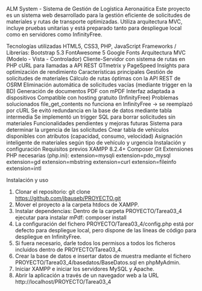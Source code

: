 ALM System - Sistema de Gestión de Logística Aeronaútica
Este proyecto es un sistema web desarrollado para la gestión eficiente de solicitudes de materiales y rutas de transporte optimizadas. Utiliza arquitectura MVC, incluye pruebas unitarias y está preparado tanto para despliegue local como en servidores como InfinityFree.

Tecnologías utilizadas
HTML5, CSS3, PHP, JavaScript
Frameworks / Librerías:
Bootstrap 5.3
FontAwesome 5
Google Fonts
Arquitectura MVC (Modelo - Vista - Controlador)
Cliente-Servidor con sistema de rutas en PHP
cURL para llamadas a API REST
GTmetrix y PageSpeed Insights para optimización de rendimiento
Características principales
Gestión de solicitudes de materiales
Cálculo de rutas óptimas con la API REST de OSRM
Eliminación automática de solicitudes vacías (mediante trigger en la BD)
Generación de documentos PDF con mPDF
Interfaz adaptada a dispositivos
Compatible con hosting gratuito (InfinityFree)
Problemas solucionados
file_get_contents no funciona en InfinityFree → se reemplazó por cURL
Se evitó redundancia en la base de datos mediante tabla intermedia
Se implementó un trigger SQL para borrar solicitudes sin materiales
Funcionalidades pendientes y mejoras futuras
Sistema para determinar la urgencia de las solicitudes
Crear tabla de vehículos disponibles con atributos (capacidad, consumo, velocidad)
Asignación inteligente de materiales según tipo de vehículo y urgencia
Instalación y configuración
Requisitos previos
XAMPP 8.2.4+
Composer
Git
Extensiones PHP necesarias (php.ini):
extension=mysqli 
extension=pdo_mysql 
extension=gd 
extension=mbstring 
extension=curl 
extension=fileinfo 
extension=intl

Instalación y uso
1. Clonar el repositorio:
   git clone https://github.com/jbauseb/PROYECTO.git
2. Mover el proyecto a la carpeta htdocs de XAMPP.
3. Instalar dependencias:
   Dentro de la carpeta PROYECTO/Tarea03_4 ejecutar para instalar mPdf:
   composer install
4. La configuración del fichero PROYECTO/Tarea03_4/config.php está por defecto para despliegue local, pero dispone de las líneas de código para despliegue en InfinityFree.
5. Si fuera necesario, darle todos los permisos a todos los ficheros incluidos dentro de PROYECTO/Tarea03_4.
6. Crear la base de datos e insertar datos de muestra mediante el fichero PROYECTO/Tarea03_4/basedatos/BaseDatos.sql en phpMyAdmin.
7. Iniciar XAMPP e iniciar los servidores MySQL y Apache.
8. Abrir la aplicación a través de un navegador web a la URL http://localhost/PROYECTO/Tarea03_4
